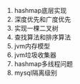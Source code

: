 1. hashmap底层实现
2. 深度优先和广度优先
3. 实现一棵二叉树
4. 查找算法和排序算法
5. jvm内存模型
6. jvm垃圾收集器
7. hashmap多线程问题
8. mysql隔离级别

